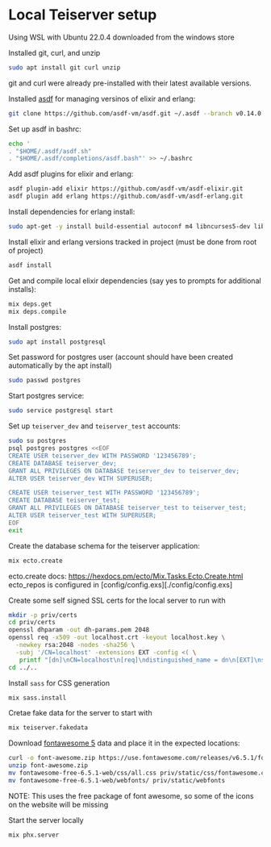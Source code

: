 # Local Teiserver setup

Using WSL with Ubuntu 22.0.4 downloaded from the windows store

Installed git, curl, and unzip
```bash
sudo apt install git curl unzip
```
git and curl were already pre-installed with their latest available versions.

Installed [asdf](https://github.com/asdf-vm/asdf) for managing versinos of elixir and erlang:
```bash
git clone https://github.com/asdf-vm/asdf.git ~/.asdf --branch v0.14.0
```

Set up asdf in bashrc:
```bash
echo '
. "$HOME/.asdf/asdf.sh"
. "$HOME/.asdf/completions/asdf.bash"' >> ~/.bashrc
```

Add asdf plugins for elixir and erlang:
```bash
asdf plugin-add elixir https://github.com/asdf-vm/asdf-elixir.git
asdf plugin add erlang https://github.com/asdf-vm/asdf-erlang.git
```

Install dependencies for erlang install:
```bash
sudo apt-get -y install build-essential autoconf m4 libncurses5-dev libwxgtk3.0-gtk3-dev libwxgtk-webview3.0-gtk3-dev libgl1-mesa-dev libglu1-mesa-dev libpng-dev libssh-dev unixodbc-dev xsltproc fop libxml2-utils libncurses-dev openjdk-11-jdk
```

Install elixir and erlang versions tracked in project (must be done from root of project)
```bash
asdf install
```

Get and compile local elixir dependencies (say yes to prompts for additional installs):
```bash
mix deps.get
mix deps.compile
```

Install postgres:
```bash
sudo apt install postgresql
```

Set password for postgres user (account should have been created automatically by the apt install)
```bash
sudo passwd postgres
```

Start postgres service:
```bash
sudo service postgresql start
```

Set up `teiserver_dev` and `teiserver_test` accounts:
```bash
sudo su postgres
psql postgres postgres <<EOF
CREATE USER teiserver_dev WITH PASSWORD '123456789';
CREATE DATABASE teiserver_dev;
GRANT ALL PRIVILEGES ON DATABASE teiserver_dev to teiserver_dev;
ALTER USER teiserver_dev WITH SUPERUSER;

CREATE USER teiserver_test WITH PASSWORD '123456789';
CREATE DATABASE teiserver_test;
GRANT ALL PRIVILEGES ON DATABASE teiserver_test to teiserver_test;
ALTER USER teiserver_test WITH SUPERUSER;
EOF
exit
```

Create the database schema for the teiserver application:
```bash
mix ecto.create
```
ecto.create docs: https://hexdocs.pm/ecto/Mix.Tasks.Ecto.Create.html
ecto_repos is configured in [config/config.exs][./config/config.exs]

Create some self signed SSL certs for the local server to run with
```bash
mkdir -p priv/certs
cd priv/certs
openssl dhparam -out dh-params.pem 2048
openssl req -x509 -out localhost.crt -keyout localhost.key \
  -newkey rsa:2048 -nodes -sha256 \
  -subj '/CN=localhost' -extensions EXT -config <( \
   printf "[dn]\nCN=localhost\n[req]\ndistinguished_name = dn\n[EXT]\nsubjectAltName=DNS:localhost\nkeyUsage=digitalSignature\nextendedKeyUsage=serverAuth")
cd ../..
```

Install `sass` for CSS generation
```bash
mix sass.install
```

Cretae fake data for the server to start with
```bash
mix teiserver.fakedata
```

Download [fontawesome 5](https://fontawesome.com/v5/download) data and place it in the expected locations:
```bash
curl -o font-awesome.zip https://use.fontawesome.com/releases/v6.5.1/fontawesome-free-6.5.1-web.zip
unzip font-awesome.zip
mv fontawesome-free-6.5.1-web/css/all.css priv/static/css/fontawesome.css
mv fontawesome-free-6.5.1-web/webfonts/ priv/static/webfonts
```
NOTE: This uses the free package of font awesome, so some of the icons on the website will be missing

Start the server locally
```bash
mix phx.server
```